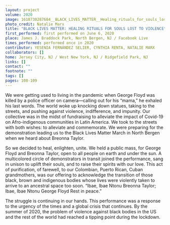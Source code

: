 ```yaml
---
layout: project
volume: 2020
image: 1610730287684__BLACK_LIVES_MATTER__Healing_rituals_for_souls_lost_to_violence--Yesenia_Fern_ndez_Selier___Cynthia_Renta___Natalie_Marx.png
photo_credit: Natalie Marx
title: "BLACK LIVES MATTER: HEALING RITUALS FOR SOULS LOST TO VIOLENCE"
first_performed: first performed on June 6, 2020
place: James J. Braddock Park, North Bergen, NJ / Facebook Live
times_performed: performed once in 2020
contributor: YESENIA FERNÁNDEZ SELIER, CYNTHIA RENTA, NATALIE MARX
collaborators: []
home: Jersey City, NJ / West New York, NJ / Ridgefield Park, NJ
links: []
contact: ""
footnote: ""
tags: []
pages: 108-109
---
```


We were getting used to living in the pandemic when George Floyd was killed by a police officer on camera—calling out for his “mama,” he exhaled his last words. The world woke up knocking down statues, taking to the streets, and pushing against violence, indifference, and impunity. Our collective was in the midst of fundraising to alleviate the impact of Covid-19 on Afro-indigenous communities in Latin America. We took to the streets with both wishes: to alleviate and commemorate. We were preparing for the demonstration leading us to the Black Lives Matter March in North Bergen when we heard about Breonna Taylor.

So we decided to heal, enlighten, unite. We held a public mass, for George Floyd and Breonna Taylor, open to all people on earth and under the sun. A multicolored circle of demonstrators in transit joined the performance, sang in unison to uplift their souls, and to raise their spirits with our love. This act of purification, of farewell, to our Colombian, Puerto Rican, Cuban grandmothers, was our offering to acknowledge the transition of those black, brown and indigenous bodies whose lives were violently taken to arrive to an ancestral space too soon. “Ibae, Ibae Ntonu Breonna Taylor; Ibae, Ibae Ntonu George Floyd Rest in peace.”

The struggle is continuing in our hands. This performance was a response to the urgency of the times and a global crisis that continues. By the summer of 2020, the problem of violence against black bodies in the US and the rest of the world had reached a tipping point during the lockdown.
